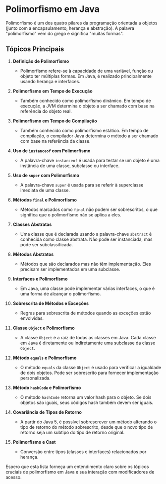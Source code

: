 
# Polimorfismo em Java

Polimorfismo é um dos quatro pilares da programação orientada a objetos (junto com a encapsulamento, herança e abstração). A palavra "polimorfismo" vem do grego e significa "muitas formas".

## Tópicos Principais

1. **Definição de Polimorfismo**
   - Polimorfismo refere-se à capacidade de uma variável, função ou objeto ter múltiplas formas. Em Java, é realizado principalmente usando herança e interfaces.

2. **Polimorfismo em Tempo de Execução**
   - Também conhecido como polimorfismo dinâmico. Em tempo de execução, a JVM determina o objeto a ser chamado com base na referência do objeto real.

3. **Polimorfismo em Tempo de Compilação**
   - Também conhecido como polimorfismo estático. Em tempo de compilação, o compilador Java determina o método a ser chamado com base na referência da classe.

4. **Uso de `instanceof` com Polimorfismo**
   - A palavra-chave `instanceof` é usada para testar se um objeto é uma instância de uma classe, subclasse ou interface.

5. **Uso de `super` com Polimorfismo**
   - A palavra-chave `super` é usada para se referir à superclasse imediata de uma classe.

6. **Métodos `final` e Polimorfismo**
   - Métodos marcados como `final` não podem ser sobrescritos, o que significa que o polimorfismo não se aplica a eles.

7. **Classes Abstratas**
   - Uma classe que é declarada usando a palavra-chave `abstract` é conhecida como classe abstrata. Não pode ser instanciada, mas pode ser subclassificada.

8. **Métodos Abstratos**
   - Métodos que são declarados mas não têm implementação. Eles precisam ser implementados em uma subclasse.

9. **Interfaces e Polimorfismo**
   - Em Java, uma classe pode implementar várias interfaces, o que é uma forma de alcançar o polimorfismo.

10. **Sobrescrita de Métodos e Exceções**
    - Regras para sobrescrita de métodos quando as exceções estão envolvidas.

11. **Classe `Object` e Polimorfismo**
    - A classe `Object` é a raiz de todas as classes em Java. Cada classe em Java é diretamente ou indiretamente uma subclasse da classe `Object`.

12. **Método `equals` e Polimorfismo**
    - O método `equals` da classe `Object` é usado para verificar a igualdade de dois objetos. Pode ser sobrescrito para fornecer implementação personalizada.

13. **Método `hashCode` e Polimorfismo**
    - O método `hashCode` retorna um valor hash para o objeto. Se dois objetos são iguais, seus códigos hash também devem ser iguais.

14. **Covariância de Tipos de Retorno**
    - A partir do Java 5, é possível sobrescrever um método alterando o tipo de retorno do método sobrescrito, desde que o novo tipo de retorno seja um subtipo do tipo de retorno original.

15. **Polimorfismo e Cast**
    - Conversão entre tipos (classes e interfaces) relacionados por herança.

Espero que esta lista forneça um entendimento claro sobre os tópicos cruciais de polimorfismo em Java e sua interação com modificadores de acesso.

